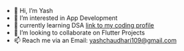 - 👋 Hi, I’m Yash
- 👀 I’m interested in App Development
- 🌱 currently learning DSA [link to my coding profile](https://auth.geeksforgeeks.org/user/yashchaudhari109/practice)
- 💞️ I’m looking to collaborate on Flutter Projects
- 📫 Reach me via an Email: yashchaudhari109@gmail.com

<!---
yashchaudhari109/yashchaudhari109 is a ✨ special ✨ repository because its `README.md` (this file) appears on your GitHub profile.
You can click the Preview link to take a look at your changes.
--->
